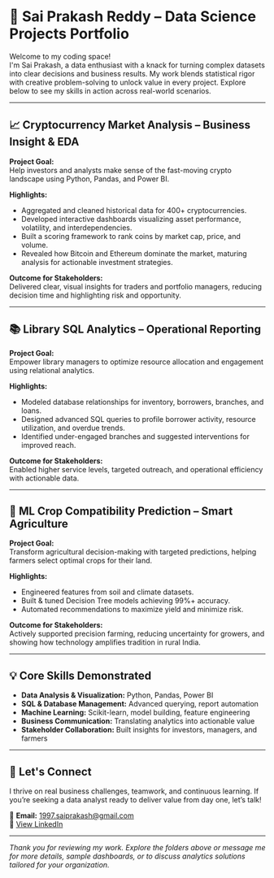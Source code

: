 # 🚀 Sai Prakash Reddy – Data Science Projects Portfolio

Welcome to my coding space!  
I'm Sai Prakash, a data enthusiast with a knack for turning complex datasets into clear decisions and business results. My work blends statistical rigor with creative problem-solving to unlock value in every project. Explore below to see my skills in action across real-world scenarios.

---

## 📈 Cryptocurrency Market Analysis – Business Insight & EDA

**Project Goal:**  
Help investors and analysts make sense of the fast-moving crypto landscape using Python, Pandas, and Power BI.

**Highlights:**  
- Aggregated and cleaned historical data for 400+ cryptocurrencies.
- Developed interactive dashboards visualizing asset performance, volatility, and interdependencies.
- Built a scoring framework to rank coins by market cap, price, and volume.
- Revealed how Bitcoin and Ethereum dominate the market, maturing analysis for actionable investment strategies.

**Outcome for Stakeholders:**  
Delivered clear, visual insights for traders and portfolio managers, reducing decision time and highlighting risk and opportunity.

---

## 📚 Library SQL Analytics – Operational Reporting

**Project Goal:**  
Empower library managers to optimize resource allocation and engagement using relational analytics.

**Highlights:**  
- Modeled database relationships for inventory, borrowers, branches, and loans.
- Designed advanced SQL queries to profile borrower activity, resource utilization, and overdue trends.
- Identified under-engaged branches and suggested interventions for improved reach.

**Outcome for Stakeholders:**  
Enabled higher service levels, targeted outreach, and operational efficiency with actionable data.

---

## 🌾 ML Crop Compatibility Prediction – Smart Agriculture

**Project Goal:**  
Transform agricultural decision-making with targeted predictions, helping farmers select optimal crops for their land.

**Highlights:**  
- Engineered features from soil and climate datasets.
- Built & tuned Decision Tree models achieving 99%+ accuracy.
- Automated recommendations to maximize yield and minimize risk.

**Outcome for Stakeholders:**  
Actively supported precision farming, reducing uncertainty for growers, and showing how technology amplifies tradition in rural India.

---

## 💡 Core Skills Demonstrated

- **Data Analysis & Visualization:** Python, Pandas, Power BI  
- **SQL & Database Management:** Advanced querying, report automation  
- **Machine Learning:** Scikit-learn, model building, feature engineering  
- **Business Communication:** Translating analytics into actionable value  
- **Stakeholder Collaboration:** Built insights for investors, managers, and farmers

---

## 🌟 Let's Connect

I thrive on real business challenges, teamwork, and continuous learning. If you’re seeking a data analyst ready to deliver value from day one, let’s talk!

📮 **Email:** 1997.saiprakash@gmail.com  
🔗 [View LinkedIn](your-linkedin-profile)

---

_Thank you for reviewing my work. Explore the folders above or message me for more details, sample dashboards, or to discuss analytics solutions tailored for your organization._
